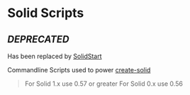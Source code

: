# Solid Scripts

## *DEPRECATED*
Has been replaced by [SolidStart](https://github.com/solidjs/solid-start)

Commandline Scripts used to power [create-solid](https://github.com/solidjs/create-solid)

> For Solid 1.x use 0.57 or greater
> For Solid 0.x use 0.56
